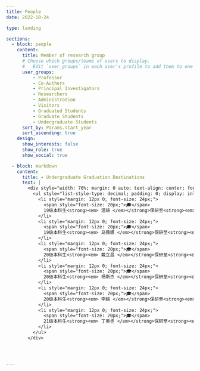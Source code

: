 ```yaml
---
title: People
date: 2022-10-24

type: landing

sections:
  - block: people
    content:
      title: Member of research group
      # Choose which groups/teams of users to display.
      #   Edit `user_groups` in each user's profile to add them to one or more of these groups.
      user_groups:
          - Professor
          - Co-Authors
          - Principal Investigators
          - Researchers
          - Administration
          - Visitors
          - Graduated Students
          - Graduate Students
          - Undergraduate Students
      sort_by: Params.start_year
      sort_ascending: true
    design:
      show_interests: false
      show_role: true
      show_social: true

  - block: markdown
    content:
      title: ✈️ Undergraduate Graduation Destinations
      text: |
        <div style="width: 70%; margin: 0 auto; text-align: center; font-family: '-apple-system'; background: transparent; padding: 10px;">
          <ul style="list-style-type: decimal; padding: 0; display: inline-block; text-align: left; background: rgba(255, 255, 255, 0);">
            <li style="margin: 12px 0; font-size: 24px;">
              <span style="font-size: 20px;">🎓</span> 
              19级本科生<strong><em> 温琦 </em></strong>保研至<strong><em> 华东师范大学 </em></strong>
            </li>
            <li style="margin: 12px 0; font-size: 24px;">
              <span style="font-size: 20px;">🎓</span> 
              19级本科生<strong><em> 马薇娜 </em></strong>保研至<strong><em> 中国科学院信息工程研究所 </em></strong>
            </li>
            <li style="margin: 12px 0; font-size: 24px;">
              <span style="font-size: 20px;">🎓</span> 
              20级本科生<strong><em> 戴立昌 </em></strong>保研至<strong><em> 山东大学 </em></strong>
            </li>
            <li style="margin: 12px 0; font-size: 24px;">
              <span style="font-size: 20px;">🎓</span> 
              20级本科生<strong><em> 杨斯杰 </em></strong>保研至<strong><em> 湖南大学 </em></strong>
            </li>
            <li style="margin: 12px 0; font-size: 24px;">
              <span style="font-size: 20px;">🎓</span> 
              20级本科生<strong><em> 李越 </em></strong>保研至<strong><em> 深圳大学 </em></strong>
            </li>
            <li style="margin: 12px 0; font-size: 24px;">
              <span style="font-size: 20px;">🎓</span> 
              21级本科生<strong><em> 丁奥丞 </em></strong>保研至<strong><em> 厦门大学 </em></strong>
            </li>
          </ul>
        </div>




---
```

